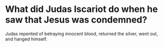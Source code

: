 # What did Judas Iscariot do when he saw that Jesus was condemned?

Judas repented of betraying innocent blood, returned the silver, went out, and hanged himself.
